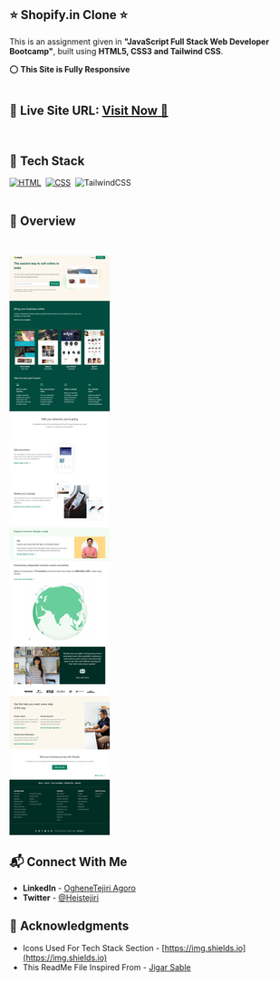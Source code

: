 ## ⭐ Shopify.in Clone ⭐

This is an assignment given in **"JavaScript Full Stack Web Developer Bootcamp"**, built using **HTML5, CSS3 and Tailwind CSS**.

⭕ **This Site is Fully Responsive**
<br>
<br>

## 📌 **Live Site URL:** <a href="https://shopify-website-clone.netlify.app/">**Visit Now** 🚀</a>

<br>

## 📌 Tech Stack

[![HTML](https://img.shields.io/badge/html5%20-%23E34F26.svg?&style=for-the-badge&logo=html5&logoColor=white)](https://github.com/prakash-naikwadi)&nbsp;
[![CSS](https://img.shields.io/badge/css3%20-%231572B6.svg?&style=for-the-badge&logo=css3&logoColor=white)](https://github.com/prakash-naikwadi)&nbsp;
<img alt="TailwindCSS" src="https://img.shields.io/badge/Tailwind_CSS-38B2AC?style=for-the-badge&logo=tailwind-css&logoColor=white"/>&nbsp;
<br>
<br>

## 📌 Overview

<br>

![Screenshot](./images/screenshot.png?raw=true "Template Screenshot")


## 📬 Connect With Me

- **LinkedIn** - [OgheneTejiri Agoro](https://www.linkedin.com/in/heistejiri/)
- **Twitter** - [@Heistejiri](https://www.twitter.com/heistejiri)

## 📌 Acknowledgments

- Icons Used For Tech Stack Section - [https://img.shields.io](https://img.shields.io)
- This ReadMe File Inspired From - [Jigar Sable](https://github.com/jigar-sable)
